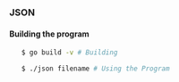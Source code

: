 ### JSON

#### Building the program

```sh
   $ go build -v # Building

   $ ./json filename # Using the Program
```

